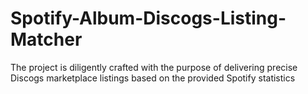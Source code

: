 # Spotify-Album-Discogs-Listing-Matcher
The project is diligently crafted with the purpose of delivering precise Discogs marketplace listings based on the provided Spotify statistics
